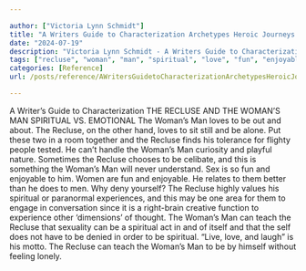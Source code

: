 ```yaml
---

author: ["Victoria Lynn Schmidt"]
title: "A Writers Guide to Characterization Archetypes Heroic Journeys and Other Elements of Dynamic Character Development - part0009_split_015.html"
date: "2024-07-19"
description: "Victoria Lynn Schmidt - A Writers Guide to Characterization Archetypes Heroic Journeys and Other Elements of Dynamic Character Development"
tags: ["recluse", "woman", "man", "spiritual", "love", "fun", "enjoyable", "experience", "teach", "writer", "guide", "characterization", "v", "emotional", "hand", "sit", "still", "alone", "put", "two", "room", "together", "find", "tolerance", "flighty"]
categories: [Reference]
url: /posts/reference/AWritersGuidetoCharacterizationArchetypesHeroicJourneysandOtherElementsofDynamicCharacterDevelopment-part0009split015html

---
```



A Writer’s Guide to Characterization
 THE RECLUSE AND THE WOMAN’S MAN
SPIRITUAL VS. EMOTIONAL
The Woman’s Man loves to be out and about. The Recluse, on the other hand, loves to sit still and be alone. Put these two in a room together and the Recluse finds his tolerance for flighty people tested. He can’t handle the Woman’s Man curiosity and playful nature.
Sometimes the Recluse chooses to be celibate, and this is something the Woman’s Man will never understand. Sex is so fun and enjoyable to him. Women are fun and enjoyable. He relates to them better than he does to men. Why deny yourself?
The Recluse highly values his spiritual or paranormal experiences, and this may be one area for them to engage in conversation since it is a right-brain creative function to experience other ‘dimensions’ of thought.
The Woman’s Man can teach the Recluse that sexuality can be a spiritual act in and of itself and that the self does not have to be denied in order to be spiritual. “Live, love, and laugh” is his motto.
The Recluse can teach the Woman’s Man to be by himself without feeling lonely.
